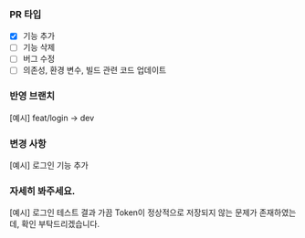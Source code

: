 ### PR 타입
- [X] 기능 추가
- [ ] 기능 삭제
- [ ] 버그 수정
- [ ] 의존성, 환경 변수, 빌드 관련 코드 업데이트

### 반영 브랜치
[예시] feat/login -> dev

### 변경 사항
[예시] 로그인 기능 추가

### 자세히 봐주세요.
[예시] 로그인 테스트 결과 가끔 Token이 정상적으로 저장되지 않는 문제가 존재하였는데, 확인 부탁드리겠습니다.

